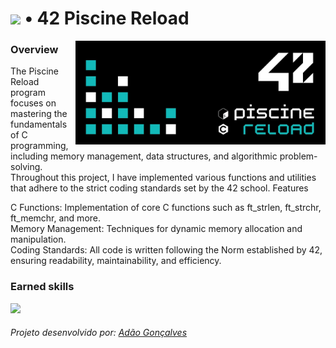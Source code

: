 # <a href="#" style="pointer-events: none;"> <img src="https://img.shields.io/badge/status-finished-success?color=%2312bab9&style=flat-square"/></a> • 42 Piscine Reload

<img align="right" src="./PiscineReload.jpeg" width="400"/>

### Overview
The Piscine Reload program focuses on mastering the fundamentals of C programming, including memory management, data structures, and algorithmic problem-solving. 
<br/>Throughout this project, I have implemented various functions and utilities that adhere to the strict coding standards set by the 42 school.
Features

C Functions: Implementation of core C functions such as ft_strlen, ft_strchr, ft_memchr, and more.<br/>
Memory Management: Techniques for dynamic memory allocation and manipulation. <br/>
Coding Standards: All code is written following the Norm established by 42, ensuring readability, maintainability, and efficiency.

### Earned skills
<p align="left">
  <a href="#" style="pointer-events: none;">
    <img src="https://skillicons.dev/icons?i=git,powershell,c,vim" />
  </a>
</p>  

###### Projeto desenvolvido por: [Adão Gonçalves](https://github.com/AdaoG0n)
